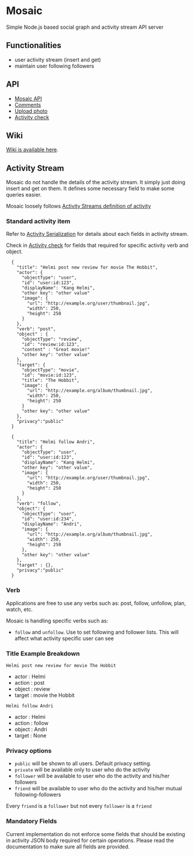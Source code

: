 
Mosaic
=========

Simple Node.js based social graph and activity stream API server

## Functionalities

* user activity stream (insert and get)
* maintain user following followers

## API

* [Mosaic API](https://github.com/arifsetiawan/mosaic/blob/master/doc/api.md)
* [Comments](https://github.com/arifsetiawan/mosaic/blob/master/doc/comment.md)
* [Upload photo](https://github.com/arifsetiawan/mosaic/blob/master/doc/photo.md)
* [Activity check](https://github.com/arifsetiawan/mosaic/blob/master/doc/activitycheck.md)

## Wiki

[Wiki is available here](https://github.com/arifsetiawan/mosaic/wiki). 

## Activity Stream

Mosaic do not handle the details of the activity stream. It simply just doing insert and get on them. It defines some necessary field to make some queries easier. 

Mosaic loosely follows [Activity Streams definition of activity](http://tools.ietf.org/id/draft-snell-activitystreams-05.html)

### Standard activity item

Refer to [Activity Serialization](http://tools.ietf.org/id/draft-snell-activitystreams-05.html#rfc.section.3.5) for details about each fields in activity stream.

Check in [Activity check](https://github.com/arifsetiawan/mosaic/blob/master/doc/activitycheck.md) for fields that required for specific activity verb and object.

```
  {
    "title": "Helmi post new review for movie The Hobbit",
    "actor": {
      "objectType": "user",
      "id": "user:id:123",
      "displayName": "Kang Helmi",
      "other key": "other value"
      "image": {
        "url": "http://example.org/user/thumbnail.jpg",
        "width": 250,
        "height": 250
      }
    },
    "verb": "post",
    "object" : {
      "objectType": "review",
      "id": "review:id:123",
      "content" : "Great movie!"
      "other key": "other value"
    },
    "target": {
      "objectType": "movie",
      "id": "movie:id:123",
      "title": "The Hobbit",
      "image": {
        "url": "http://example.org/album/thumbnail.jpg",
        "width": 250,
        "height": 250
      }
      "other key": "other value"
    },
    "privacy":"public"
  }

```

```
  {
    "title": "Helmi follow Andri",
    "actor": {
      "objectType": "user",
      "id": "user:id:123",
      "displayName": "Kang Helmi",
      "other key": "other value",
      "image": {
        "url": "http://example.org/user/thumbnail.jpg",
        "width": 250,
        "height": 250
      }
    },
    "verb": "follow",
    "object": {
      "objectType": "user",
      "id": "user:id:234",
      "displayName": "Andri",
      "image": {
        "url": "http://example.org/album/thumbnail.jpg",
        "width": 250,
        "height": 250
      },
      "other key": "other value"
    },
    "target" : {},
    "privacy":"public"
  }
```

### Verb

Applications are free to use any verbs such as: post, follow, unfollow, plan, watch, etc.

Mosaic is handling specific verbs such as:

* `follow` and `unfollow`. Use to set following and follower lists. This will affect what activity specific user can see

### Title Example Breakdown

`Helmi post new review for movie The Hobbit`

* actor : Helmi
* action : post
* object : review
* target : movie the Hobbit

`Helmi follow Andri`

* actor : Helmi
* action : follow
* object : Andri
* target : None

### Privacy options

* `public` will be shown to all users. Default privacy setting.
* `private` will be available only to user who do the activity
* `follower` will be available to user who do the activity and his/her followers
* `friend` will be available to user who do the activity and his/her mutual following-followers

Every `friend` is a `follower` but not every `follower` is a `friend`

### Mandatory Fields

Current implementation do not enforce some fields that should be existing in activity JSON body required for certain operations. Please read the documentation to make sure all fields are provided.

